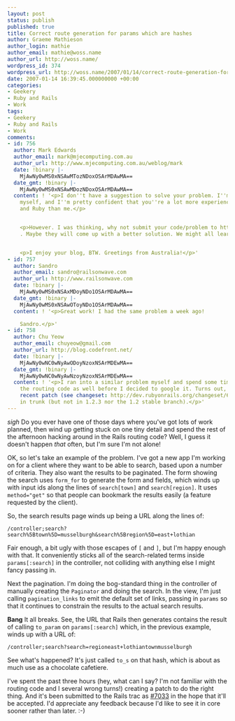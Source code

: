 ```yaml
---
layout: post
status: publish
published: true
title: Correct route generation for params which are hashes
author: Graeme Mathieson
author_login: mathie
author_email: mathie@woss.name
author_url: http://woss.name/
wordpress_id: 374
wordpress_url: http://woss.name/2007/01/14/correct-route-generation-for-params-which-are-hashes/
date: 2007-01-14 16:39:45.000000000 +00:00
categories:
- Geekery
- Ruby and Rails
- Work
tags:
- Geekery
- Ruby and Rails
- Work
comments:
- id: 756
  author: Mark Edwards
  author_email: mark@mjecomputing.com.au
  author_url: http://www.mjecomputing.com.au/weblog/mark
  date: !binary |-
    MjAwNy0wMS0xNSAwMTozNDoxOSArMDAwMA==
  date_gmt: !binary |-
    MjAwNy0wMS0xNSAwMDozNDoxOSArMDAwMA==
  content: ! '<p>I don''t have a suggestion to solve your problem. I''m learning Rails
    myself, and I''m pretty confident that you''re a lot more experienced with Rails
    and Ruby than me.</p>


    <p>However. I was thinking, why not submit your code/problem to http://www.therailsway.com
    . Maybe they will come up with a better solution. We might all learn something.</p>


    <p>I enjoy your blog, BTW. Greetings from Australia!</p>'
- id: 757
  author: Sandro
  author_email: sandro@railsonwave.com
  author_url: http://www.railsonwave.com
  date: !binary |-
    MjAwNy0wMS0xNSAxMDoyNDo1OSArMDAwMA==
  date_gmt: !binary |-
    MjAwNy0wMS0xNSAwOToyNDo1OSArMDAwMA==
  content: ! '<p>Great work! I had the same problem a week ago!

    Sandro.</p>'
- id: 758
  author: Chu Yeow
  author_email: chuyeow@gmail.com
  author_url: http://blog.codefront.net/
  date: !binary |-
    MjAwNy0wNC0wNyAwODoyNzoxNSArMDEwMA==
  date_gmt: !binary |-
    MjAwNy0wNC0wNyAwNzoyNzoxNSArMDEwMA==
  content: ! '<p>I ran into a similar problem myself and spend some time looking at
    the routing code as well before I decided to google it. Turns out, there is a
    recent patch (see changeset: http://dev.rubyonrails.org/changeset/6343) that is
    in trunk (but not in 1.2.3 nor the 1.2 stable branch).</p>'
---
```

*sigh* Do you ever have one of those days where you've got lots of work planned, then wind up getting stuck on one tiny detail and spend the rest of the afternoon hacking around in the Rails routing code?  Well, I guess it doesn't happen *that* often, but I'm sure I'm not alone!

OK, so let's take an example of the problem.  I've got a new app I'm working on for a client where they want to be able to search, based upon a number of criteria.  They also want the results to be paginated.  The form showing the search uses `form_for` to generate the form and fields, which winds up with input ids along the lines of `search[town]` and `search[region]`.  It uses `method="get"` so that people can bookmark the results easily (a feature requested by the client).

So, the search results page winds up being a URL along the lines of:

    /controller;search?search%5Btown%5D=musselburgh&search%5Bregion%5D=east+lothian

Fair enough, a bit ugly with those escapes of `[` and `]`, but I'm happy enough with that.  It conveniently sticks all of the search-related terms inside `params[:search]` in the controller, not colliding with anything else I might fancy passing in.

Next the pagination.  I'm doing the bog-standard thing in the controller of manually creating the `Paginator` and doing the search.  In the view, I'm just calling `pagination_links` to emit the default set of links, passing in `params` so that it continues to constrain the results to the actual search results.

**Bang** It all breaks.  See, the URL that Rails then generates contains the result of calling `to_param` on `params[:search]` which, in the previous example, winds up with a URL of:

    /controller;search?search=regioneast+lothiantownmusselburgh

See what's happened?  It's just called `to_s` on that hash, which is about as much use as a chocolate cafetiere.

I've spent the past three hours (hey, what can I say? I'm not familiar with the routing code and I several wrong turns!) creating a patch to do the right thing.  And it's been submitted to the Rails trac as [#7033](http://dev.rubyonrails.org/ticket/7033) in the hope that it'll be accepted.  I'd appreciate any feedback because I'd like to see it in core sooner rather than later. :-)
